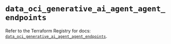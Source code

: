 # `data_oci_generative_ai_agent_agent_endpoints`

Refer to the Terraform Registry for docs: [`data_oci_generative_ai_agent_agent_endpoints`](https://registry.terraform.io/providers/hashicorp/oci/7.19.0/docs/data-sources/generative_ai_agent_agent_endpoints).
